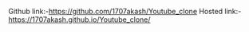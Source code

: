Github link:-https://github.com/1707akash/Youtube_clone
Hosted link:- https://1707akash.github.io/Youtube_clone/
